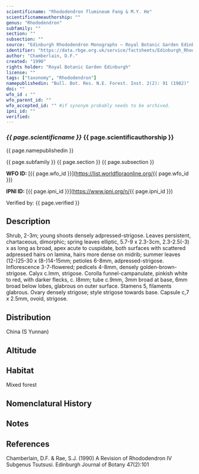 ```yaml
---
scientificname: "Rhododendron flumineum Fang & M.Y. He"
scientificnameauthorship: ""
genus: "Rhododendron"
subfamily: ""
section: ""
subsection: ""
source: "Edinburgh Rhododendron Monographs – Royal Botanic Garden Edinburgh"
identifier: "https://data.rbge.org.uk/service/factsheets/Edinburgh_Rhododendron_Monographs.xhtml"
author: "Chamberlain, D.F."
created: "1990"
rights holder: "Royal Botanic Garden Edinburgh"
license: ""
tags: ["taxonomy", "Rhododendron"]
namepublishedin: "Bull. Bot. Res. N.E. Forest. Inst. 2(2): 91 (1982)"
doi: ""
wfo_id : ""
wfo_parent_id: ""
wfo_accepted_id: "" #if synonym probably needs to be archived.                      
ipni_id: ""
verified:
---
```

### _{{ page.scientificname }}_ {{ page.scientificauthorship }}
 {{ page.namepublishedin }}

{{ page.subfamily }} {{ page.section }} {{ page.subsection }}

**WFO ID:** [{{ page.wfo_id }}](https://list.worldfloraonline.org/{{ page.wfo_id }})

**IPNI ID:** [{{ page.ipni_id }}](https://www.ipni.org/n/{{ page.ipni_id }})

Verified by: {{ page.verified }}



## Description
Shrub, 2-3m; young shoots densely adpressed-strigose. Leaves persistent, chartaceous, dimorphic; spring leaves elliptic, 5.7-9 x 2.3-3cm, 2.3-2.5(-3) x as long as broad, apex acute to cuspidate, both surfaces with scattered adpressed hairs on lamina, hairs more dense on midrib; summer leaves (12-)25-30 x (8-)14-15mm; petioles 6-8mm, adpressed-strigose. Inflorescence 3-7-flowered; pedicels 4-8mm, densely golden-brown-strigose. Calyx c.lmm, strigose. Corolla funnel-campanulate, pinkish white to red, with darker flecks, c. I8mm; tube c.9mm, 3mm broad at base, 6mm broad below lobes, glabrous on outer surface. Stamens 5, filaments glabrous. Ovary densely strigose; style strigose towards base. Capsule c,7 x 2.5mm, ovoid, strigose.

## Distribution
China (S Yunnan)

## Altitude


## Habitat
Mixed forest

## Nomenclatural History

                       
## Notes


## References

Chamberlain, D.F. & Rae, S.J. (1990) A Revision of Rhododendron IV Subgenus Tsutsusi. Edinburgh Journal of Botany 47(2):101
